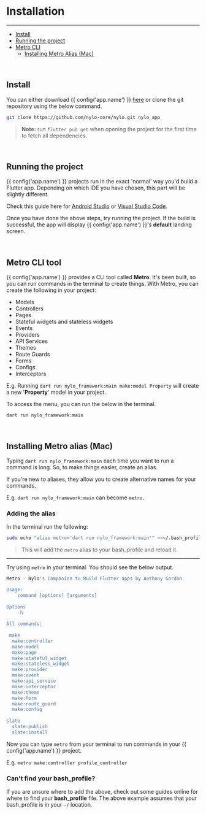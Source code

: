 # Installation

---

<a name="section-1"></a>
- [Install](#install "Install")
- [Running the project](#running-the-project "Running the project")  
- [Metro CLI](#metro-cli "Metro CLI")
  - [Installing Metro Alias (Mac)](#installing-metro-alias "Installing Metro Alias (Mac)")

<div id="install"></div>
<br>

## Install

You can either download {{ config('app.name') }} <a href="{{ route('landing.download') }}">here</a> or clone the git repository using the below command.

```bash
git clone https://github.com/nylo-core/nylo.git nylo_app
```

> <b>Note:</b> run `flutter pub get` when opening the project for the first time to fetch all dependencies.

<div id="running-the-project"></div>
<br>

## Running the project

{{ config('app.name') }} projects run in the exact 'normal' way you'd build a Flutter app. Depending on which IDE you have chosen, this part will be slightly different.

Check this guide here for <a href="https://docs.flutter.dev/development/tools/android-studio#running-and-debugging" target="_BLANK">Android Studio</a> or <a  target="_BLANK" href="https://docs.flutter.dev/development/tools/vs-code#run-app-without-breakpoints">Visual Studio Code</a>.

Once you have done the above steps, try running the project.
If the build is successful, the app will display {{ config('app.name') }}'s **default** landing screen.


<div id="metro-cli"></div>
<br>

## Metro CLI tool

{{ config('app.name') }} provides a CLI tool called <b>Metro</b>. 
It's been built, so you can run commands in the terminal to create things. With Metro, you can create the following in your project:

- Models
- Controllers
- Pages
- Stateful widgets and stateless widgets
- Events
- Providers
- API Services
- Themes
- Route Guards
- Forms
- Configs
- Interceptors

E.g. Running `dart run nylo_framework:main make:model Property` will create a new '**Property**' model in your project.

To access the menu, you can run the below in the terminal.

`dart run nylo_framework:main`

<div id="installing-metro-alias"></div>
<br>

## Installing Metro alias (Mac)

Typing `dart run nylo_framework:main` each time you want to run a command is long.
So, to make things easier, create an alias.

If you're new to aliases, they allow you to create alternative names for your commands.

E.g. `dart run nylo_framework:main` can become `metro`.

### Adding the alias

In the terminal run the following:

``` bash
sudo echo "alias metro='dart run nylo_framework:main'" >>~/.bash_profile && source ~/.bash_profile
```

> This will add the `metro` alias to your bash_profile and reload it.

--- 

Try using `metro` in your terminal. You should see the below output.

``` bash
Metro - Nylo's Companion to Build Flutter apps by Anthony Gordon

Usage: 
    command [options] [arguments]
    
Options
    -h
    
All commands:
 
 make
  make:controller
  make:model
  make:page
  make:stateful_widget
  make:stateless_widget
  make:provider
  make:event
  make:api_service
  make:interceptor
  make:theme
  make:form
  make:route_guard
  make:config
  
slate
  slate:publish
  slate:install
```

Now you can type `metro` from your terminal to run commands in your {{ config('app.name') }} project.

E.g. `metro make:controller profile_controller`

### Can't find your bash\_profile?

If you are unsure where to add the above, check out some guides online for where to find your <b>bash\_profile</b> file.
The above example assumes that your bash_profile is in your `~/` location.

